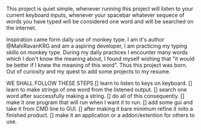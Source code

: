 This project is quiet simple, whenever running this project will listen to your current keyboard inputs, whenever your spacebar whatever sequece of words you have typed will be considered one word and will be searched on the internet.

Inspiration came form daily use of monkey type. I am it's author @MahiRavanKRG and am a aspiring developer, I am practicing my typing skills on monkey type. During my daily practices I encounter many words which I don't know the meaning about, I found myself wishing that "it would be better if I knew the meaning of this word". Thus this project was born. Out of curiosity and my quest to add some projects to my resume.

WE SHALL FOLLOW THESE STEPS
[] learn to listen to keys on keyboard.
[] learn to make strings of one word from the listened output.
[] search one word after successfully making a string.
[] do all of this consequently.
[] make it one program that will run when I want it to run.
[] add some gui and take it from CMD line to GUI.
[] after making it bare minimum refine it inito a finished product.
[] make it an application or a addon/extention for others to use.